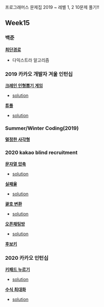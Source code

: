 프로그래머스 문제집 2019 ~
레벨 1, 2
10문제 풀기!!

## Week15
### 백준
[**최단경로**](https://www.acmicpc.net/problem/1753)
* 다익스트라 알고리즘


### 2019 카카오 개발자 겨울 인턴십
[**크레인 인형뽑기 게임**](https://programmers.co.kr/learn/courses/30/lessons/64061)

* [solution](https://github.com/sodp5/OHAlgorithmStudy/blob/master/week_15/Programmers_CraneDollDraw.java)

[**튜플**](https://programmers.co.kr/learn/courses/30/lessons/64065)

* [solution](https://github.com/sodp5/OHAlgorithmStudy/blob/master/week_15/Programmers_Tuple.java)

### Summer/Winter Coding(2019)
[**멀정한 사각형**](https://programmers.co.kr/learn/courses/30/lessons/62048)

  
### 2020 kakao blind recruitment
[**문자열 압축**](https://programmers.co.kr/learn/courses/30/lessons/60057)

* [solution]()

[**실패율**](https://programmers.co.kr/learn/courses/30/lessons/42889)

* [solution](https://github.com/sodp5/OHAlgorithmStudy/blob/master/week_15/Programmers_FailRate.java)
  
[**괄호 변환**](https://programmers.co.kr/learn/courses/30/lessons/60058)

* [solution](https://github.com/sodp5/OHAlgorithmStudy/blob/master/week_15/Programmers_CorrectlyParenthesis.java)

[**오픈채팅방**](https://programmers.co.kr/learn/courses/30/lessons/42888)

* [solution](https://github.com/sodp5/OHAlgorithmStudy/blob/master/week_15/Programmers_OpenChatRoom.java)

[**후보키**](https://programmers.co.kr/learn/courses/30/lessons/42890)


### 2020 카카오 인턴십
[**키패드 누르기**](https://programmers.co.kr/learn/courses/30/lessons/67256)

* [solution](https://github.com/sodp5/OHAlgorithmStudy/blob/master/week_15/Programmers_KeyPad.java)

[**수식 최대화**](https://programmers.co.kr/learn/courses/30/lessons/67257)

* [solution](https://github.com/sodp5/OHAlgorithmStudy/blob/master/week_15/Programmers_BiggestExpression.java)

